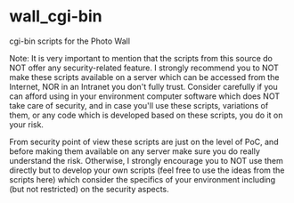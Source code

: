 # wall_cgi-bin
cgi-bin scripts for the Photo Wall

Note:
It is very important to mention that the scripts from this source do NOT offer any security-related feature. I strongly recommend you to NOT make these scripts available on a server which can be accessed from the Internet, NOR in an Intranet you don't fully trust. Consider carefully if you can afford using in your environment computer software which does NOT take care of security, and in case you'll use these scripts, variations of them, or any code which is developed based on these scripts, you do it on your risk.

From security point of view these scripts are just on the level of PoC, and before making them available on any server make sure you do really understand the risk. Otherwise, I strongly encourage you to NOT use them directly but to develop your own scripts (feel free to use the ideas from the scripts here) which consider the specifics of your environment including (but not restricted) on the security aspects.
 
